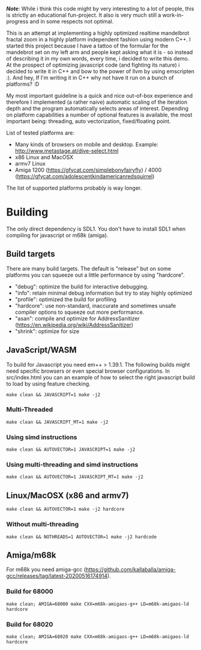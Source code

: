 ***Note***: While i think this code might by very interesting to a lot of people, this is strictly an educational fun-project. It also is very much still a work-in-progress and in some respects not optimal.

This is an attempt at implementing a highly optimized realtime mandelbrot fractal zoom in a highly platform independent fashion using modern C++. I started this project because I have a tattoo of the formular for the mandebrot set on my left arm and people kept asking what it is - so instead of describing it in my own words, every time, i decided to write this demo. At the prospect of optimizing javascript code (and fighting its nature) i decided to write it in C++ and bow to the power of llvm by using emscripten :). And hey, If I'm writing it in C++ why not have it run on a bunch of platforms? :D

My most important guideline is a quick and nice out-of-box experience and therefore I implemented (a rather naive) automatic scaling of the iteration depth and the program automatically selects areas of interest. Depending on platform capabilities a number of optional features is available, the most important being: threading, auto vectorization, fixed/floating point.

List of tested platforms are:
- Many kinds of browsers on mobile and desktop. Example: http://www.metastage.at/dive-select.html
- x86 Linux and MacOSX
- armv7 Linux
- Amiga 1200 (https://gfycat.com/simplebonyfairyfly) / 4000 (https://gfycat.com/adolescentkindamericanredsquirrel)

The list of supported platforms probably is way longer.

# Building

The only direct dependency is SDL1. You don't have to install SDL1 when compiling for javascript or m68k (amiga).

## Build targets

There are many build targets. The default is "release" but on some platforms you can squeeze out a little performance by using "hardcore".

* "debug": optimize the build for interactive debugging.
* "info": retain minimal debug information but try to stay highly optimized
* "profile": optimized the build for profiling
* "hardcore": use non-standard, inaccurate and sometimes unsafe compiler options to squeeze out more performance.
* "asan": compile and optimize for AddressSanitizer (https://en.wikipedia.org/wiki/AddressSanitizer)
* "shrink": optimize for size

## JavaScript/WASM
To build for Javascript you need em++ > 1.39.1. The following builds might need specific browsers or even special browser configurations. In src/index.html you can an example of how to select the right javascript build to load by using feature checking.
```
make clean && JAVASCRIPT=1 make -j2
```
### Multi-Threaded 
```
make clean && JAVASCRIPT_MT=1 make -j2
```
### Using simd instructions
```
make clean && AUTOVECTOR=1 JAVASCRIPT=1 make -j2
```
### Using multi-threading and simd instructions
```
make clean && AUTOVECTOR=1 JAVASCRIPT_MT=1 make -j2
```
## Linux/MacOSX (x86 and armv7)
```
make clean && AUTOVECTOR=1 make -j2 hardcore
```
### Without multi-threading
```
make clean && NOTHREADS=1 AUTOVECTOR=1 make -j2 hardcode
```
## Amiga/m68k

For m68k you need amiga-gcc (https://github.com/kallaballa/amiga-gcc/releases/tag/latest-20200516174914).

### Build for 68000
```
make clean; AMIGA=68000 make CXX=m68k-amigaos-g++ LD=m68k-amigaos-ld hardcore
```

### Build for 68020
```
make clean; AMIGA=68020 make CXX=m68k-amigaos-g++ LD=m68k-amigaos-ld hardcore
```
